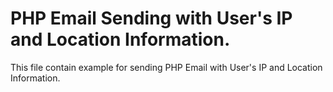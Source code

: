 # PHP Email Sending with User's IP and Location Information.

This file contain example for sending PHP Email with User's IP and Location Information.